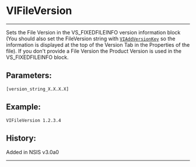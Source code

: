 # VIFileVersion

---

Sets the File Version in the VS\_FIXEDFILEINFO version information block (You should also set the FileVersion string with [`VIAddVersionKey`][1] so the information is displayed at the top of the Version Tab in the Properties of the file). If you don't provide a File Version the Product Version is used in the VS\_FIXEDFILEINFO block.

## Parameters:

    [version_string_X.X.X.X]

## Example:

	VIFileVersion 1.2.3.4

## History:

Added in NSIS v3.0a0

---

[1]: VIAddVersionKey.markdown
